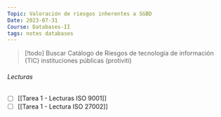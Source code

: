 ```yaml
---
Topic: Valoración de riesgos inherentes a SGBD
Date: 2023-07-31
Course: Databases-II
tags: notes databases
---
```


>[!todo] Buscar
>Catálogo de Riesgos  de tecnología de información (TIC) instituciones públicas (protiviti)

###### Lecturas
- [ ] [[Tarea 1 - Lecturas ISO 9001]]
- [ ] [[Tarea 1 - Lectura ISO 27002]]

